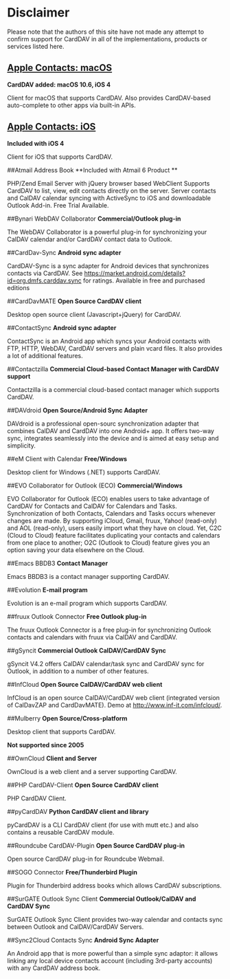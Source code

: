# Disclaimer
Please note that the authors of this site have not made any attempt to confirm support for CardDAV in all of the implementations, products or services listed here. 

## [Apple Contacts: macOS](http://www.apple.com/macos)
**CardDAV added: macOS 10.6, iOS 4**

Client for macOS that supports CardDAV. Also provides CardDAV-based auto-complete to other apps via built-in APIs.

## [Apple Contacts: iOS](http://www.apple.com/ios)
**Included with iOS 4**

Client for iOS that supports CardDAV.

##Atmail Address Book
**Included with Atmail 6 Product **

PHP/Zend Email Server with jQuery browser based WebClient
Supports CardDAV to list, view, edit contacts directly on the server. Server contacts and CalDAV calendar syncing with ActiveSync to iOS and downloadable Outlook Add-in. Free Trial Available.

##Bynari WebDAV Collaborator
**Commercial/Outlook plug-in**

The WebDAV Collaborator is a powerful plug-in for synchronizing your CalDAV calendar and/or CardDAV contact data to Outlook.

##CardDav-Sync
**Android sync adapter**

CardDAV-Sync is a sync adapter for Android devices that synchronizes contacts via CardDAV. See https://market.android.com/details?id=org.dmfs.carddav.sync for ratings.
Available in free and purchased editions

##CardDavMATE
**Open Source CardDAV client**

Desktop open source client (Javascript+jQuery) for CardDAV.

##ContactSync
**Android sync adapter**

ContactSync is an Android app which syncs your Android contacts with FTP, HTTP, WebDAV, CardDAV servers and plain vcard files. It also provides a lot of additional features.

##Contactzilla
**Commercial Cloud-based Contact Manager with CardDAV support**

Contactzilla is a commercial cloud-based contact manager which supports CardDAV.

##DAVdroid
**Open Source/Android Sync Adapter**

DAVdroid is a professional open-sourc synchronization adapter that combines CalDAV and CardDAV into one Android+ app. It offers two-way sync, integrates seamlessly into the device and is aimed at easy setup and simplicity.

##eM Client with Calendar
**Free/Windows**

Desktop client for Windows (.NET) supports CardDAV.

##EVO Collaborator for Outlook (ECO)
**Commercial/Windows**

EVO Collaborator for Outlook (ECO) enables users to take advantage of CardDAV for Contacts and CalDAV for Calendars and Tasks. Synchronization of both Contacts, Calendars and Tasks occurs whenever changes are made. By supporting iCloud, Gmail, fruux, Yahoo! (read-only) and AOL (read-only), users easily import what they have on cloud. Yet, C2C (Cloud to Cloud) feature facilitates duplicating your contacts and calendars from one place to another; O2C (Outlook to Cloud) feature gives you an option saving your data elsewhere on the Cloud.

##Emacs BBDB3
**Contact Manager**

Emacs BBDB3 is a contact manager supporting CardDAV.

##Evolution
**E-mail program**

Evolution is an e-mail program which supports CardDAV.

##fruux Outlook Connector
**Free Outlook plug-in**

The fruux Outlook Connector is a free plug-in for synchronizing Outlook contacts and calendars with fruux via CalDAV and CardDAV.

##gSyncit
**Commercial Outlook CalDAV/CardDAV Sync**

gSyncit V4.2 offers CalDAV calendar/task sync and CardDAV sync for Outlook, in addition to a number of other features.

##InfCloud
**Open Source CalDAV/CardDAV web client**

InfCloud is an open source CalDAV/CardDAV web client (integrated version of CalDavZAP and CardDavMATE). Demo at http://www.inf-it.com/infcloud/.

##Mulberry
**Open Source/Cross-platform**

Desktop client that supports CardDAV.

**Not supported since 2005**

##OwnCloud
**Client and Server**

OwnCloud is a web client and a server supporting CardDAV.

##PHP CardDAV-Client
**Open Source CardDAV client**

PHP CardDAV Client.

##pyCardDAV
**Python CardDAV client and library**

pyCardDAV is a CLI CardDAV client (for use with mutt etc.) and also contains a reusable CardDAV module.

##Roundcube CardDAV-Plugin
**Open Source CardDAV plug-in**

Open source CardDAV plug-in for Roundcube Webmail.

##SOGO Connector
**Free/Thunderbird Plugin**

Plugin for Thunderbird address books which allows CardDAV subscriptions.

##SurGATE Outlook Sync Client
**Commercial Outlook/CalDAV and CardDAV Sync**

SurGATE Outlook Sync Client provides two-way calendar and contacts sync between Outlook and CalDAV/CardDAV Servers.

##Sync2Cloud Contacts Sync
**Android Sync Adapter**

An Android app that is more powerful than a simple sync adaptor: it allows linking any local device contacts account (including 3rd-party accounts) with any CardDAV address book.
